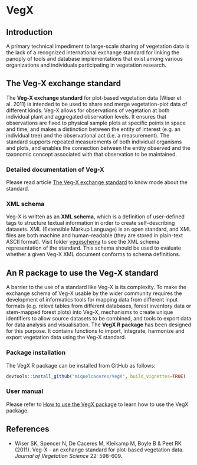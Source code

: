 VegX
================

## Introduction

A primary technical impediment to large-scale sharing of vegetation data
is the lack of a recognized international exchange standard for linking
the panoply of tools and database implementations that exist among
various organizations and individuals participating in vegetation
research.

## The Veg-X exchange standard

The **Veg-X exchange standard** for plot-based vegetation data (Wiser et
al. 2011) is intended to be used to share and merge vegetation-plot data
of different kinds. Veg-X allows for observations of vegetation at both
individual plant and aggregated observation levels. It ensures that
observations are fixed to physical sample plots at specific points in
space and time, and makes a distinction between the entity of interest
(e.g. an individual tree) and the observational act (i.e. a
measurement). The standard supports repeated measurements of both
individual organisms and plots, and enables the connection between the
entity observed and the taxonomic concept associated with that
observation to be maintained.

### Detailed documentation of Veg-X

Please read article [The Veg-X exchange
standard](https://miquelcaceres.github.io/VegX/articles/VegXStandard.html)
to know mode about the standard.

### XML schema

Veg-X is written as an **XML schema**, which is a definition of
user-defined tags to structure textual information in order to create
self-describing datasets. XML (Extensible Markup Language) is an open
standard, and XML files are both machine and human-readable (they are
stored in plain-text ASCII format). Visit folder
[vegxschema](https://github.com/miquelcaceres/VegX/tree/master/vegxschema)
to see the XML schema representation of the standard. This schema should
be used to evaluate whether a given Veg-X XML document conforms to
schema definitions.

## An R package to use the Veg-X standard

A barrier to the use of a standard like Veg-X is its complexity. To make
the exchange schema of Veg-X usable by the wider community requires the
development of informatics tools for mapping data from different input
formats (e.g. relevé tables from different databases, forest inventory
data or stem-mapped forest plots) into Veg-X, mechanisms to create
unique identifiers to allow source datasets to be combined, and tools to
export data for data analysis and visualisation. The **VegX R package**
has been designed for this purpose. It contains functions to import,
integrate, harmonize and export vegetation data using the Veg-X
standard.

### Package installation

The VegX R package can be installed from GitHub as follows:

``` r
devtools::install_github("miquelcaceres/VegX", build_vignettes=TRUE)
```

### User manual

Please refer to [How to use the VegX
package](https://miquelcaceres.github.io/VegX/articles/PackageTutorial.html)
to learn how to use the VegX package.

## References

  - Wiser SK, Spencer N, De Caceres M, Kleikamp M, Boyle B & Peet RK
    (2011). Veg-X - an exchange standard for plot-based vegetation data.
    *Journal of Vegetation Science* 22: 598-609.
